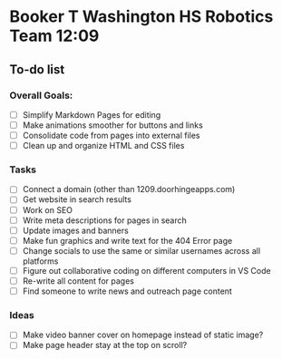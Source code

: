 # Booker T Washington HS Robotics Team 12:09

## To-do list

### Overall Goals:
- [ ] Simplify Markdown Pages for editing
- [ ] Make animations smoother for buttons and links
- [ ] Consolidate code from pages into external files
- [ ] Clean up and organize HTML and CSS files

### Tasks
- [ ] Connect a domain (other than 1209.doorhingeapps.com)
- [ ] Get website in search results
- [ ] Work on SEO
- [ ] Write meta descriptions for pages in search
- [ ] Update images and banners
- [ ] Make fun graphics and write text for the 404 Error page
- [ ] Change socials to use the same or similar usernames across all platforms
- [ ] Figure out collaborative coding on different computers in VS Code
- [ ] Re-write all content for pages
- [ ] Find someone to write news and outreach page content

### Ideas
- [ ] Make video banner cover on homepage instead of static image?
- [ ] Make page header stay at the top on scroll?
